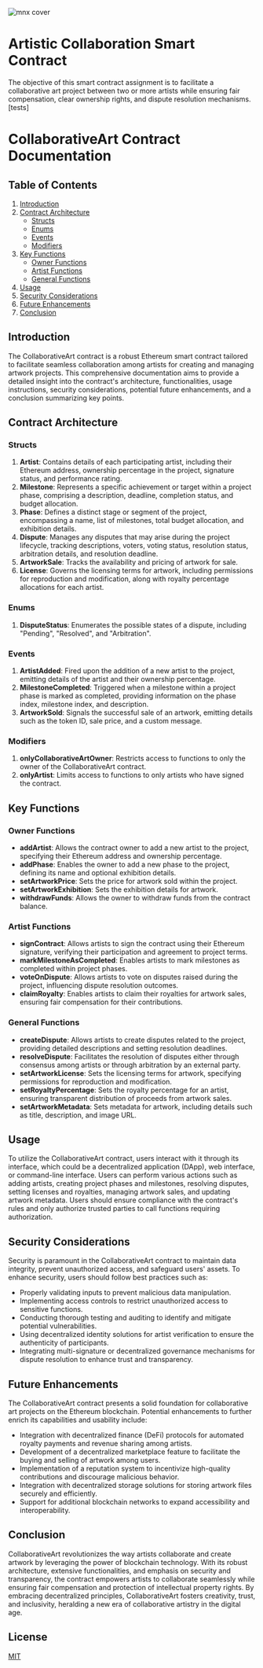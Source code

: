 ![mnx cover](https://media.licdn.com/dms/image/D563DAQGCAagNuSNUPg/image-scale_191_1128/0/1702209133763/manexus_cover?e=2147483647&v=beta&t=XjP47H-qopznPty9joJFd91FWte_in8nngVDQgxv79U)

# Artistic Collaboration Smart Contract

The objective of this smart contract assignment is to facilitate a collaborative art project
between two or more artists while ensuring fair compensation, clear ownership rights, and
dispute resolution mechanisms. [tests]

# CollaborativeArt Contract Documentation

## Table of Contents
1. [Introduction](#introduction)
2. [Contract Architecture](#contract-architecture)
    - [Structs](#structs)
    - [Enums](#enums)
    - [Events](#events)
    - [Modifiers](#modifiers)
3. [Key Functions](#key-functions)
    - [Owner Functions](#owner-functions)
    - [Artist Functions](#artist-functions)
    - [General Functions](#general-functions)
4. [Usage](#usage)
5. [Security Considerations](#security-considerations)
6. [Future Enhancements](#future-enhancements)
7. [Conclusion](#conclusion)

## Introduction
The CollaborativeArt contract is a robust Ethereum smart contract tailored to facilitate seamless collaboration among artists for creating and managing artwork projects. This comprehensive documentation aims to provide a detailed insight into the contract's architecture, functionalities, usage instructions, security considerations, potential future enhancements, and a conclusion summarizing key points.

## Contract Architecture

### Structs
1. **Artist**: Contains details of each participating artist, including their Ethereum address, ownership percentage in the project, signature status, and performance rating.
2. **Milestone**: Represents a specific achievement or target within a project phase, comprising a description, deadline, completion status, and budget allocation.
3. **Phase**: Defines a distinct stage or segment of the project, encompassing a name, list of milestones, total budget allocation, and exhibition details.
4. **Dispute**: Manages any disputes that may arise during the project lifecycle, tracking descriptions, voters, voting status, resolution status, arbitration details, and resolution deadline.
5. **ArtworkSale**: Tracks the availability and pricing of artwork for sale.
6. **License**: Governs the licensing terms for artwork, including permissions for reproduction and modification, along with royalty percentage allocations for each artist.

### Enums
1. **DisputeStatus**: Enumerates the possible states of a dispute, including "Pending", "Resolved", and "Arbitration".

### Events
1. **ArtistAdded**: Fired upon the addition of a new artist to the project, emitting details of the artist and their ownership percentage.
2. **MilestoneCompleted**: Triggered when a milestone within a project phase is marked as completed, providing information on the phase index, milestone index, and description.
3. **ArtworkSold**: Signals the successful sale of an artwork, emitting details such as the token ID, sale price, and a custom message.

### Modifiers
1. **onlyCollaborativeArtOwner**: Restricts access to functions to only the owner of the CollaborativeArt contract.
2. **onlyArtist**: Limits access to functions to only artists who have signed the contract.

## Key Functions

### Owner Functions
- **addArtist**: Allows the contract owner to add a new artist to the project, specifying their Ethereum address and ownership percentage.
- **addPhase**: Enables the owner to add a new phase to the project, defining its name and optional exhibition details.
- **setArtworkPrice**: Sets the price for artwork sold within the project.
- **setArtworkExhibition**: Sets the exhibition details for artwork.
- **withdrawFunds**: Allows the owner to withdraw funds from the contract balance.

### Artist Functions
- **signContract**: Allows artists to sign the contract using their Ethereum signature, verifying their participation and agreement to project terms.
- **markMilestoneAsCompleted**: Enables artists to mark milestones as completed within project phases.
- **voteOnDispute**: Allows artists to vote on disputes raised during the project, influencing dispute resolution outcomes.
- **claimRoyalty**: Enables artists to claim their royalties for artwork sales, ensuring fair compensation for their contributions.

### General Functions
- **createDispute**: Allows artists to create disputes related to the project, providing detailed descriptions and setting resolution deadlines.
- **resolveDispute**: Facilitates the resolution of disputes either through consensus among artists or through arbitration by an external party.
- **setArtworkLicense**: Sets the licensing terms for artwork, specifying permissions for reproduction and modification.
- **setRoyaltyPercentage**: Sets the royalty percentage for an artist, ensuring transparent distribution of proceeds from artwork sales.
- **setArtworkMetadata**: Sets metadata for artwork, including details such as title, description, and image URL.

## Usage
To utilize the CollaborativeArt contract, users interact with it through its interface, which could be a decentralized application (DApp), web interface, or command-line interface. Users can perform various actions such as adding artists, creating project phases and milestones, resolving disputes, setting licenses and royalties, managing artwork sales, and updating artwork metadata. Users should ensure compliance with the contract's rules and only authorize trusted parties to call functions requiring authorization.

## Security Considerations
Security is paramount in the CollaborativeArt contract to maintain data integrity, prevent unauthorized access, and safeguard users' assets. To enhance security, users should follow best practices such as:
- Properly validating inputs to prevent malicious data manipulation.
- Implementing access controls to restrict unauthorized access to sensitive functions.
- Conducting thorough testing and auditing to identify and mitigate potential vulnerabilities.
- Using decentralized identity solutions for artist verification to ensure the authenticity of participants.
- Integrating multi-signature or decentralized governance mechanisms for dispute resolution to enhance trust and transparency.

## Future Enhancements
The CollaborativeArt contract presents a solid foundation for collaborative art projects on the Ethereum blockchain. Potential enhancements to further enrich its capabilities and usability include:
- Integration with decentralized finance (DeFi) protocols for automated royalty payments and revenue sharing among artists.
- Development of a decentralized marketplace feature to facilitate the buying and selling of artwork among users.
- Implementation of a reputation system to incentivize high-quality contributions and discourage malicious behavior.
- Integration with decentralized storage solutions for storing artwork files securely and efficiently.
- Support for additional blockchain networks to expand accessibility and interoperability.

## Conclusion
CollaborativeArt revolutionizes the way artists collaborate and create artwork by leveraging the power of blockchain technology. With its robust architecture, extensive functionalities, and emphasis on security and transparency, the contract empowers artists to collaborate seamlessly while ensuring fair compensation and protection of intellectual property rights. By embracing decentralized principles, CollaborativeArt fosters creativity, trust, and inclusivity, heralding a new era of collaborative artistry in the digital age.


## License

[MIT](https://choosealicense.com/licenses/mit/)

